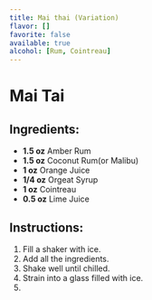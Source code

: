 ```yaml
---
title: Mai thai (Variation)
flavor: []
favorite: false
available: true
alcohol: [Rum, Cointreau]
---
```

# Mai Tai 

## Ingredients:
- **1.5 oz** Amber Rum
- **1.5 oz** Coconut Rum(or Malibu)  
- **1 oz** Orange Juice
- **1/4 oz** Orgeat Syrup
- **1 oz** Cointreau
- **0.5 oz** Lime Juice

## Instructions:
1. Fill a shaker with ice.  
2. Add all the ingredients.  
3. Shake well until chilled.  
4. Strain into a glass filled with ice.  
5.




